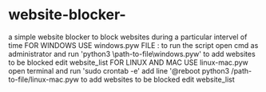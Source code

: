 # website-blocker-

a simple website blocker to block websites during a particular intervel of time 
FOR WINDOWS USE windows.pyw FILE :
   to run the script open cmd as administrator and run 'python3 \path-to-file\windows.pyw'
   to add websites to be blocked edit website_list
FOR LINUX AND MAC USE linux-mac.pyw
  open terminal and run  'sudo crontab -e'
  add line '@reboot python3 /path-to-file/linux-mac.pyw
  to add websites to be blocked edit website_list
